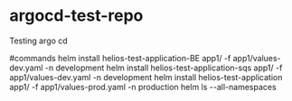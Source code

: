 # argocd-test-repo
Testing argo cd

#commands
helm install helios-test-application-BE app1/ -f app1/values-dev.yaml -n development
helm install helios-test-application-sqs app1/ -f app1/values-dev.yaml -n development
helm install helios-test-application app1/ -f app1/values-prod.yaml -n production
helm ls --all-namespaces